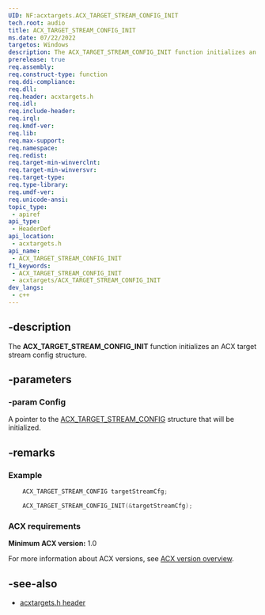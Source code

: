 ```yaml
---
UID: NF:acxtargets.ACX_TARGET_STREAM_CONFIG_INIT
tech.root: audio
title: ACX_TARGET_STREAM_CONFIG_INIT
ms.date: 07/22/2022
targetos: Windows
description: The ACX_TARGET_STREAM_CONFIG_INIT function initializes an ACX target stream config structure.
prerelease: true
req.assembly: 
req.construct-type: function
req.ddi-compliance: 
req.dll: 
req.header: acxtargets.h
req.idl: 
req.include-header: 
req.irql: 
req.kmdf-ver: 
req.lib: 
req.max-support: 
req.namespace: 
req.redist: 
req.target-min-winverclnt: 
req.target-min-winversvr: 
req.target-type: 
req.type-library: 
req.umdf-ver: 
req.unicode-ansi: 
topic_type:
 - apiref
api_type:
 - HeaderDef
api_location:
 - acxtargets.h
api_name:
 - ACX_TARGET_STREAM_CONFIG_INIT
f1_keywords:
 - ACX_TARGET_STREAM_CONFIG_INIT
 - acxtargets/ACX_TARGET_STREAM_CONFIG_INIT
dev_langs:
 - c++
---
```


## -description

The **ACX_TARGET_STREAM_CONFIG_INIT** function initializes an ACX target stream config structure.

## -parameters

### -param Config

A pointer to the [ACX_TARGET_STREAM_CONFIG](ns-acxtargets-acx_target_stream_config.md) structure that will be initialized.

## -remarks

### Example

```cpp
    ACX_TARGET_STREAM_CONFIG targetStreamCfg;

    ACX_TARGET_STREAM_CONFIG_INIT(&targetStreamCfg);
```

### ACX requirements

**Minimum ACX version:** 1.0

For more information about ACX versions, see [ACX version overview](/windows-hardware/drivers/audio/acx-version-overview).

## -see-also

- [acxtargets.h header](index.md)
 